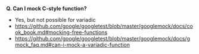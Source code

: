 **Q. Can I mock C-style function?**
- Yes, but not possible for variadic
- https://github.com/google/googletest/blob/master/googlemock/docs/cook_book.md#mocking-free-functions
- https://github.com/google/googletest/blob/master/googlemock/docs/gmock_faq.md#can-i-mock-a-variadic-function
